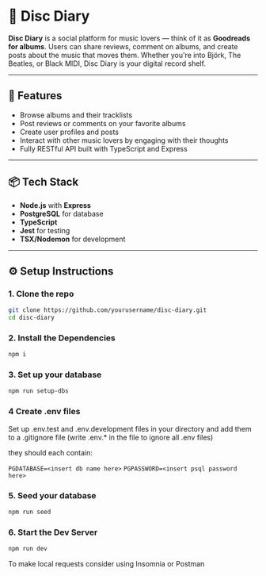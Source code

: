 # 🎵 Disc Diary

**Disc Diary** is a social platform for music lovers — think of it as **Goodreads for albums**. Users can share reviews, comment on albums, and create posts about the music that moves them. Whether you're into Björk, The Beatles, or Black MIDI, Disc Diary is your digital record shelf.

---

## 🚀 Features

- Browse albums and their tracklists
- Post reviews or comments on your favorite albums
- Create user profiles and posts
- Interact with other music lovers by engaging with their thoughts
- Fully RESTful API built with TypeScript and Express

---

## 📦 Tech Stack

- **Node.js** with **Express**
- **PostgreSQL** for database
- **TypeScript**
- **Jest** for testing
- **TSX/Nodemon** for development

---

## ⚙️ Setup Instructions

### 1. Clone the repo
```bash
git clone https://github.com/yourusername/disc-diary.git
cd disc-diary
```

### 2. Install the Dependencies
```bash
npm i
```

### 3. Set up your database
```bash
npm run setup-dbs
```

### 4 Create .env files
Set up .env.test and .env.development files in your directory and add them to a .gitignore file
(write .env.\* in the file to ignore all .env files)

they should each contain:

`PGDATABASE=<insert db name here>`
`PGPASSWORD=<insert psql password here>`


### 5. Seed your database
```bash
npm run seed
```

### 6. Start the Dev Server
```bash
npm run dev
```

To make local requests consider using Insomnia or Postman